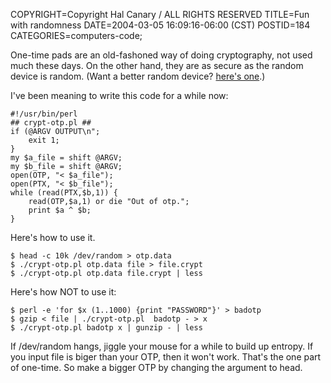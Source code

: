 COPYRIGHT=Copyright Hal Canary / ALL RIGHTS RESERVED
TITLE=Fun with randomness
DATE=2004-03-05 16:09:16-06:00 (CST)
POSTID=184
CATEGORIES=computers-code;

One-time pads are an old-fashoned way of doing cryptography, not used much these days. On the other hand, they are as secure as the random device is random. (Want a better random device? [here's one](http://www.protego.se/sg100_en.htm).)

I've been meaning to write this code for a while now:

    
    #!/usr/bin/perl
    ## crypt-otp.pl ##
    if (@ARGV OUTPUT\n";
        exit 1;
    }
    my $a_file = shift @ARGV;
    my $b_file = shift @ARGV;
    open(OTP, "< $a_file");
    open(PTX, "< $b_file");
    while (read(PTX,$b,1)) {
        read(OTP,$a,1) or die "Out of otp.";
        print $a ^ $b;
    }
    

Here's how to use it.

    
    $ head -c 10k /dev/random > otp.data
    $ ./crypt-otp.pl otp.data file > file.crypt
    $ ./crypt-otp.pl otp.data file.crypt | less
    

Here's how NOT to use it:

    
    $ perl -e 'for $x (1..1000) {print "PASSWORD"}' > badotp
    $ gzip < file | ./crypt-otp.pl  badotp - > x
    $ ./crypt-otp.pl badotp x | gunzip - | less
    

If /dev/random hangs, jiggle your mouse for a while to build up entropy. If you input file is biger than your OTP, then it won't work. That's the one part of one-time. So make a bigger OTP by changing the argument to head.

